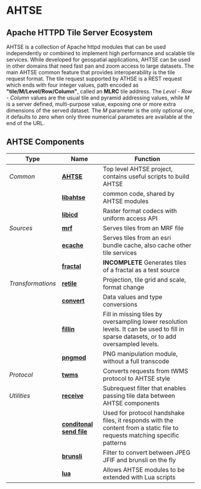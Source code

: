 # AHTSE

## Apache HTTPD Tile Server Ecosystem

AHTSE is a collection of Apache httpd modules that can be used independently 
or combined to implement high performance and scalable tile services. 
While developed for geospatial applications, AHTSE can be used in other domains 
that need fast pan and zoom access to large datasets.
The main AHTSE common feature that provides interoperability is the tile request 
format. The tile request supported by ATHSE is a REST request 
which ends with four integer values, path encoded as **"tile/M/Level/Row/Column"**, 
called an **MLRC** tile address.  The _Level - Row - Column_ values are the usual 
tile and pyramid addressing values, while _M_ is a server defined, multi-purpose 
value, exposing one or more extra dimensions of the served dataset. The _M_ parameter 
is the only optional one, it defaults to zero when only three numerical parametes are 
available at the end of the URL.

## **AHTSE Components**

|Type|Name|Function|
|-|-|-|
|*Common*|**[AHTSE](../..)**|Top level AHTSE project, contains useful scripts to build AHTSE|
||**[libahtse](https://github.com/lucianpls/libahtse)**|common code, shared by AHTSE modules|
||**[libicd](https://github.com/lucianpls/libicd)**|Raster format codecs with uniform access API|
|*Sources*|**[mrf](https://github.com/lucianpls/mod_mrf)**|Serves tiles from an MRF file|
||**[ecache](https://github.com/lucianpls/mod_ecache)**|Serves tiles from an esri bundle cache, also cache other tile services|
||**[fractal](https://github.com/lucianpls/mod_fractal_tiles)**|**INCOMPLETE** Generates tiles of a fractal as a test source|
|*Transformations*|**[retile](https://github.com/lucianpls/mod_retile)**|Projection, tile grid and scale, format change|
||**[convert](https://github.com/lucianpls/mod_convert)**|Data values and type conversions|
||**[fillin](https://github.com/lucianpls/mod_fillin)**|Fill in missing tiles by oversampling lower resolution levels. It can be used to fill in sparse datasets, or to add oversampled levels.|
||**[pngmod](https://github.com/lucianpls/mod_pngmod)**|PNG manipulation module, without a full transcode|
|*Protocol*|**[twms](https://github.com/lucianpls/mod_twms)**|Converts requests from tWMS protocol to AHTSE style|
|*Utilities*|**[receive](https://github.com/lucianpls/mod_receive)**|Subrequest filter that enables passing tile data between AHTSE components|
||**[conditonal send file](https://github.com/lucianpls/mod_sfim)**|Used for protocol handshake files, it responds with the content from a static file to requests matching specific patterns|
||**[brunsli](httpd://github.com/lucianpls/mod_brunsli)**|Filter to convert between JPEG JFIF and brunsli on the fly|
||**[lua](https://github.com/lucianpls/mod_ahtse_lua)**|Allows AHTSE modules to be extended with Lua scripts|
